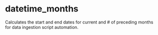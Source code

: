 # datetime_months
Calculates the start and end dates for current and # of preceding months for data ingestion script automation.
